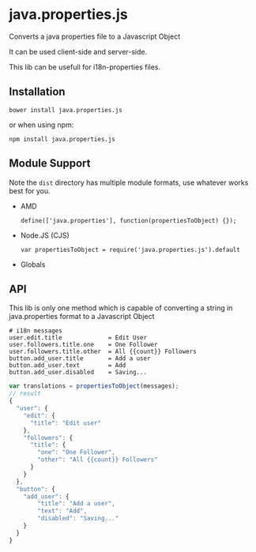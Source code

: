 java.properties.js
==================

Converts a java properties file to a Javascript Object

It can be used client-side and server-side.

This lib can be usefull for i18n-properties files.

Installation
------------

`bower install java.properties.js`

or when using npm:

`npm install java.properties.js`

Module Support
--------------

Note the `dist` directory has multiple module formats, use whatever
works best for you.

- AMD

  `define(['java.properties'], function(propertiesToObject) {});`

- Node.JS (CJS)

  `var propertiesToObject = require('java.properties.js').default`

- Globals

API
---

This lib is only one method which is capable of converting a string in 
java.properties format to a Javascript Object

```
# i18n messages
user.edit.title             = Edit User
user.followers.title.one    = One Follower
user.followers.title.other  = All {{count}} Followers
button.add_user.title       = Add a user
button.add_user.text        = Add
button.add_user.disabled    = Saving...
```

```js
var translations = propertiesToObject(messages);
// result
{
  "user": {
  	"edit": {
  	  "title": "Edit user"
  	},
  	"followers": {
  	  "title": {
  	    "one": "One Follower",
  	    "other": "All {{count}} Followers"
  	  }
  	}
  },
  "button": {
    "add_user": {
    	"title": "Add a user",
    	"text": "Add",
    	"disabled": "Saving..."
    }
  }
}
```